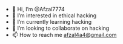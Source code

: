 - 👋 Hi, I’m @Afzal7774
- 👀 I’m interested in ethical hacking
- 🌱 I’m currently learning hacking
- 💞️ I’m looking to collaborate on hacking
- 📫 How to reach me afzal4a4@gmail.com
<!---
Afzal7774/Afzal7774 is a ✨ special ✨ repository because its `README.md` (this file) appears on your GitHub profile.
You can click the Preview link to take a look at your changes.
--->
